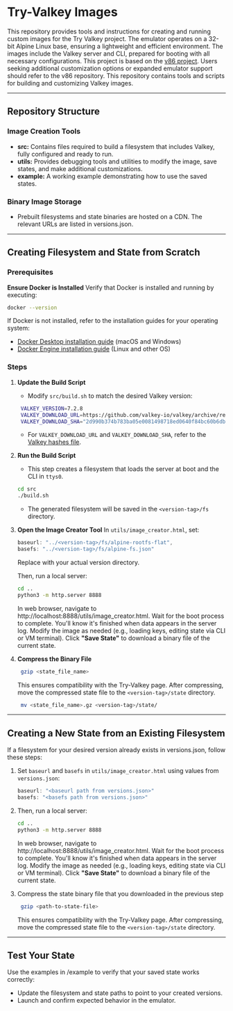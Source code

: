 # Try-Valkey Images

This repository provides tools and instructions for creating and running custom images for the Try Valkey project. The emulator operates on a 32-bit Alpine Linux base, ensuring a lightweight and efficient environment. The images include the Valkey server and CLI, prepared for booting with all necessary configurations.
This project is based on the [v86 project](https://github.com/copy/v86). Users seeking additional customization options or expanded emulator support should refer to the v86 repository.
This repository contains tools and scripts for building and customizing Valkey images.

---

## Repository Structure

### Image Creation Tools
- **src:** Contains files required to build a filesystem that includes Valkey, fully configured and ready to run.
- **utils:** Provides debugging tools and utilities to modify the image, save states, and make additional customizations.
- **example:** A working example demonstrating how to use the saved states. 
### Binary Image Storage
- Prebuilt filesystems and state binaries are hosted on a CDN. The relevant URLs are listed in versions.json.

---

## Creating Filesystem and State from Scratch

### Prerequisites

**Ensure Docker is Installed**
Verify that Docker is installed and running by executing:

```bash
docker --version
```

If Docker is not installed, refer to the installation guides for your operating system:
- [Docker Desktop installation guide](https://docs.docker.com/desktop/) (macOS and Windows)
- [Docker Engine installation guide](https://docs.docker.com/engine/install/) (Linux and other OS)

###  Steps
1. **Update the Build Script**
   - Modify `src/build.sh` to match the desired Valkey version:
   
   ```bash
    VALKEY_VERSION=7.2.8
    VALKEY_DOWNLOAD_URL=https://github.com/valkey-io/valkey/archive/refs/tags/7.2.8.tar.gz
    VALKEY_DOWNLOAD_SHA="2d990b374b783ba05e0081498718ed0640f84bc60b6db24a4bc069f9775f778c"
   ```
   - For `VALKEY_DOWNLOAD_URL` and `VALKEY_DOWNLOAD_SHA`, refer to the [Valkey hashes file](https://github.com/valkey-io/valkey-hashes).

2. **Run the Build Script**
   - This step creates a filesystem that loads the server at boot and the CLI in `ttys0`.
   
   ```bash
   cd src
   ./build.sh
   ```
   - The generated filesystem will be saved in the `<version-tag>/fs` directory.

3. **Open the Image Creator Tool**
   In `utils/image_creator.html`, set: 
   ```js
   baseurl: "../<version-tag>/fs/alpine-rootfs-flat", 
   basefs: "../<version-tag>/fs/alpine-fs.json"
   ```
   Replace <version-tag> with your actual version directory.

   Then, run a local server:
   
      ```bash
      cd ..
      python3 -m http.server 8888
      ```
   In web browser, navigate to http://localhost:8888/utils/image_creator.html.
   Wait for the boot process to complete. You'll know it's finished when data appears in the server log.
   Modify the image as needed (e.g., loading keys, editing state via CLI or VM terminal).
   Click **"Save State"** to download a binary file of the current state.

4. **Compress the Binary File**
   
   ```bash
    gzip <state_file_name>
   ```
   This ensures compatibility with the Try-Valkey page.
   After compressing, move the compressed state file to the `<version-tag>/state` directory. 
   ```bash
    mv <state_file_name>.gz <version-tag>/state/
   ```

---

## Creating a New State from an Existing Filesystem
If a filesystem for your desired version already exists in versions.json, follow these steps:
1. Set `baseurl` and `basefs` in `utils/image_creator.html` using values from `versions.json`:
   ```js
   baseurl: "<baseurl path from versions.json>"
   basefs: "<basefs path from versions.json>"
   ```
2. Then, run a local server:
   
      ```bash
      cd ..
      python3 -m http.server 8888
      ```
   In web browser, navigate to http://localhost:8888/utils/image_creator.html.
   Wait for the boot process to complete. You'll know it's finished when data appears in the server log.
   Modify the image as needed (e.g., loading keys, editing state via CLI or VM terminal).
   Click **"Save State"** to download a binary file of the current state.

3. Compress the state binary file that you downloaded in the previous step
   ```bash
    gzip <path-to-state-file>
   ```
   This ensures compatibility with the Try-Valkey page.
   After compressing, move the compressed state file to the `<version-tag>/state` directory. 

--- 

## Test Your State
Use the examples in /example to verify that your saved state works correctly:
- Update the filesystem and state paths to point to your created versions.
- Launch and confirm expected behavior in the emulator.